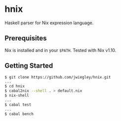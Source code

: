 # hnix

Haskell parser for Nix expression language.

## Prerequisites

Nix is installed and in your `$PATH`.
Tested with Nix v1.10.

## Getting Started

```bash
$ git clone https://github.com/jwiegley/hnix.git
...
$ cd hnix
$ cabal2nix --shell . > default.nix
$ nix-shell
...
$ cabal test
...
$ cabal bench
```


